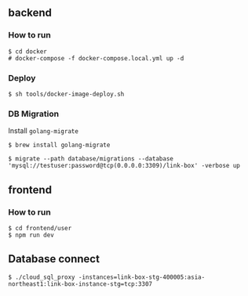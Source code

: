 ## backend

### How to run

```
$ cd docker
# docker-compose -f docker-compose.local.yml up -d
```

### Deploy

```
$ sh tools/docker-image-deploy.sh
```

### DB Migration

Install `golang-migrate`

```
$ brew install golang-migrate
```

```
$ migrate --path database/migrations --database 'mysql://testuser:password@tcp(0.0.0.0:3309)/link-box' -verbose up
```

## frontend

### How to run

```
$ cd frontend/user
$ npm run dev
```

## Database connect

```
$ ./cloud_sql_proxy -instances=link-box-stg-400005:asia-northeast1:link-box-instance-stg=tcp:3307
```
